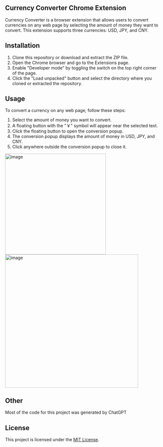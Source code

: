 ## Currency Converter Chrome Extension

Currency Converter is a browser extension that allows users to convert currencies on any web page by selecting the amount of money they want to convert. This extension supports three currencies: USD, JPY, and CNY.

## Installation

1. Clone this repository or download and extract the ZIP file.
2. Open the Chrome browser and go to the Extensions page.
3. Enable "Developer mode" by toggling the switch on the top right corner of the page.
4. Click the "Load unpacked" button and select the directory where you cloned or extracted the repository.

## Usage

To convert a currency on any web page, follow these steps:

1. Select the amount of money you want to convert.
2. A floating button with the "￥" symbol will appear near the selected text.
3. Click the floating button to open the conversion popup.
4. The conversion popup displays the amount of money in USD, JPY, and CNY.
5. Click anywhere outside the conversion popup to close it.

<img width="330" alt="image" src="https://user-images.githubusercontent.com/16370772/231805391-d2aaa84d-81f2-46a0-ba14-23318a49d503.png">
<img width="436" alt="image" src="https://user-images.githubusercontent.com/16370772/231805417-91a97bbf-26cd-4fd7-a4e2-0171628e6031.png">

## Other

Most of the code for this project was generated by ChatGPT

## License
This project is licensed under the [MIT License](https://opensource.org/license/mit/).
